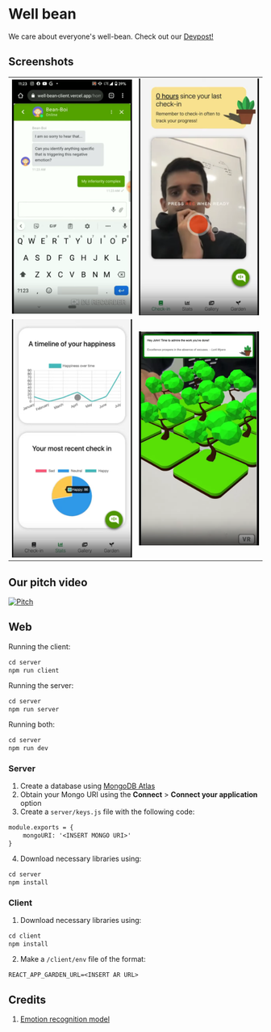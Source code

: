 # Well bean

We care about everyone's well-bean. Check out our [Devpost!](https://devpost.com/software/well-bean)

## Screenshots

<table>
  <tr>
    <td> <img src="readme-imgs/chatbot.png"  alt="1" width="300px"  ></td>
    <td><img src="readme-imgs/check in.png" alt="2"width="300px"></td>
   </tr> 
   <tr>
    <td> <img src="readme-imgs/stats.png"  alt="1" width="300px" ></td>
    <td><img src="readme-imgs/garden2.png" alt="2"width="300px" ></td>
  </tr>
</table>

## Our pitch video

[![Pitch](https://img.youtube.com/vi/Pvnv2umzIcg/0.jpg)](https://www.youtube.com/watch?v=Pvnv2umzIcg)

## Web

Running the client:

```
cd server
npm run client
```

Running the server:

```
cd server
npm run server
```

Running both:

```
cd server
npm run dev
```

### Server

1. Create a database using [MongoDB Atlas](https://www.mongodb.com/cloud/atlas)
2. Obtain your Mongo URI using the **Connect** > **Connect your application** option
3. Create a `server/keys.js` file with the following code:

```
module.exports = {
    mongoURI: '<INSERT MONGO URI>'
}
```

4. Download necessary libraries using:

```
cd server
npm install
```

### Client

1. Download necessary libraries using:

```
cd client
npm install
```

2. Make a `/client/env` file of the format:

```
REACT_APP_GARDEN_URL=<INSERT AR URL>
```

## Credits

1. [Emotion recognition model](https://github.com/vjgpt/Face-and-Emotion-Recognition)
